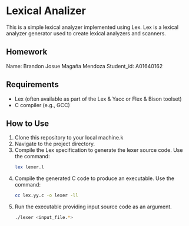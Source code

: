 # Lexical Analizer
This is a simple lexical analyzer implemented using Lex. Lex is a lexical analyzer generator used to create lexical analyzers and scanners.

## Homework 
Name: Brandon Josue Magaña Mendoza 
Student_id: A01640162


## Requirements
- Lex (often available as part of the Lex & Yacc or Flex & Bison toolset)
- C compiler (e.g., GCC)

## How to Use 
1. Clone this repository to your local machine.k
2. Navigate to the project directory.
3. Compile the Lex specification to generate the lexer source code. Use the command:
    ```bash
    lex lexer.l
    ```
4. Compile the generated C code to produce an executable. Use the command:
    ```bash
    cc lex.yy.c -o lexer -ll
    ```
5. Run the executable providing input source code as an argument.
    ```bash
    ./lexer <input_file.*>
    ```
